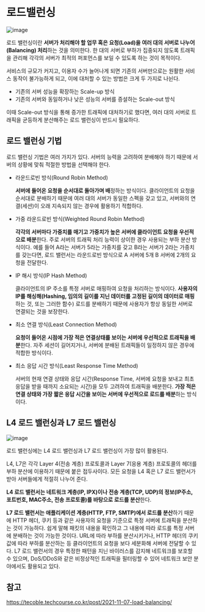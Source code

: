 # 로드밸런싱


![image](https://user-images.githubusercontent.com/50273712/140634974-ff0038af-e9b6-48ef-a565-1d454f32377c.png)

로드 밸런싱이란 **서버가 처리해야 할 업무 혹은 요청(Load)을 여러 대의 서버로 나누어(Balancing) 처리**하는 것을 의미한다. 한 대의 서버로 부하가 집중되지 않도록 트래픽을 관리해 각각의 서버가 최적의 퍼포먼스를 보일 수 있도록 하는 것이 목적이다.

서비스의 규모가 커지고, 이용자 수가 늘어나게 되면 기존의 서버만으로는 원활한 서비스 동작이 불가능하게 되고, 이에 대처할 수 있는 방법은 크게 두 가지로 나뉜다.

- 기존의 서버 성능을 확장하는 Scale-up 방식
- 기존의 서버와 동일하거나 낮은 성능의 서버를 증설하는 Scale-out 방식

이때 Scale-out 방식을 통해 증가한 트래픽에 대처하기로 했다면, 여러 대의 서버로 트래픽을 균등하게 분산해주는 로드 밸런싱이 반드시 필요하다.

## 로드 밸런싱 기법

로드 밸런싱 기법은 여러 가지가 있다. 서버의 능력을 고려하여 분배해야 하기 때문에 서버의 상황에 맞춰 적절한 방법을 선택해야 한다.

- 라운드로빈 방식(Round Robin Method)

  **서버에 들어온 요청을 순서대로 돌아가며 배**정하는 방식이다. 클라이언트의 요청을 순서대로 분배하기 때문에 여러 대의 서버가 동일한 스펙을 갖고 있고, 서버와의 연결(세션)이 오래 지속되지 않는 경우에 활용하기 적합하다.


- 가중 라운드로빈 방식(Weighted Round Robin Method)

  **각각의 서버마다 가중치를 매기고 가중치가 높은 서버에 클라이언트 요청을 우선적으로 배분**한다. 주로 서버의 트래픽 처리 능력이 상이한 경우 사용되는 부하 분산 방식이다. 예를 들어 A라는 서버가 5라는 가중치를 갖고 B라는 서버가 2라는 가중치를 갖는다면, 로드 밸런서는 라운드로빈 방식으로 A 서버에 5개 B 서버에 2개의 요청을 전달한다.

  
- IP 해시 방식(IP Hash Method)

  클라이언트의 IP 주소를 특정 서버로 매핑하여 요청을 처리하는 방식이다. **사용자의 IP를 해싱해(Hashing, 임의의 길이를 지닌 데이터를 고정된 길이의 데이터로 매핑**하는 것, 또는 그러한 함수) 로드를 분배하기 때문에 사용자가 항상 동일한 서버로 연결되는 것을 보장한다.


- 최소 연결 방식(Least Connection Method)

  **요청이 들어온 시점에 가장 적은 연결상태를 보이는 서버에 우선적으로 트래픽을 배분**한다. 자주 세션이 길어지거나, 서버에 분배된 트래픽들이 일정하지 않은 경우에 적합한 방식이다.


- 최소 응답 시간 방식(Least Response Time Method)

  서버의 현재 연결 상태와 응답 시간(Response Time, 서버에 요청을 보내고 최초 응답을 받을 때까지 소요되는 시간)을 모두 고려하여 트래픽을 배분한다. **가장 적은 연결 상태와 가장 짧은 응답 시간을 보이는 서버에 우선적으로 로드를 배분**하는 방식이다.

## L4 로드 밸런싱과 L7 로드 밸런싱 

![image](https://user-images.githubusercontent.com/50273712/140638451-9d2b490d-d62e-4033-a122-808c6b05e9b2.png)

로드 밸런싱에는 L4 로드 밸런싱과 L7 로드 밸런싱이 가장 많이 활용된다. 

L4, L7은 각각 Layer 4(전송 계층) 프로토콜과 Layer 7(응용 계층) 프로토콜의 헤더를 부하 분산에 이용하기 때문에 붙은 접두사이다. 모든 요청을 L4 혹은 L7 로드 밸런서가 받아 서버들에게 적절히 나누어 준다.

**L4 로드 밸런서는 네트워크 계층(IP, IPX)이나 전송 계층(TCP, UDP)의 정보(IP주소, 포트번호, MAC주소, 전송 프로토콜)를 바탕으로 로드를 분산**한다. 

**L7 로드 밸런서는 애플리케이션 계층(HTTP, FTP, SMTP)에서 로드를 분산**하기 때문에 HTTP 헤더, 쿠키 등과 같은 사용자의 요청을 기준으로 특정 서버에 트래픽을 분산하는 것이 가능하다. 쉽게 말해 패킷의 내용을 확인하고 그 내용에 따라 로드를 특정 서버에 분배하는 것이 가능한 것이다. URL에 따라 부하를 분산시키거나, HTTP 헤더의 쿠키 값에 따라 부하를 분산하는 등 클라이언트의 요청을 보다 세분화해 서버에 전달할 수 있다. 
L7 로드 밸런서의 경우 특정한 패턴을 지닌 바이러스를 감지해 네트워크를 보호할 수 있으며, DoS/DDoS와 같은 비정상적인 트래픽을 필터링할 수 있어 네트워크 보안 분야에서도 활용되고 있다.

## 참고
https://tecoble.techcourse.co.kr/post/2021-11-07-load-balancing/

